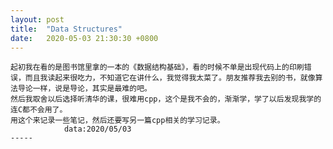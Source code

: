 ```yaml
---
layout: post
title:  "Data Structures"
date:   2020-05-03 21:30:30 +0800
---
```


    起初我在看的是图书馆里拿的一本的《数据结构基础》，看的时候不单是出现代码上的印刷错误，而且我读起来很吃力，不知道它在讲什么，我觉得我太菜了。朋友推荐我去别的书，就像算法导论一样，说是导论，其实是最难的吧。   
    然后我取舍以后选择听清华的课，很难用cpp，这个是我不会的，渐渐学，学了以后发现我学的连C都不会用了。   
    用这个来记录一些笔记，然后还要写另一篇cpp相关的学习记录。   
                data:2020/05/03
    -----
